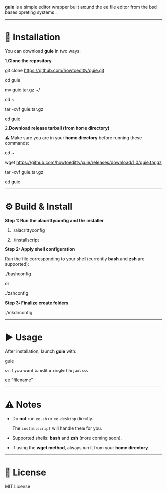 **guie** is a simple editor wrapper built around the ee file editor from the bsd bases opreting systems .  


---

# 🚀 Installation


You can download **guie** in two ways:



1.**Clone the repository**  


git clone https://github.com/howtoedittv/guie.git  


cd guie  


mv guie.tar.gz ~/  


cd ~  


tar -xvf guie.tar.gz  


cd guie  




2.**Download release tarball (from home directory)**  


⚠️ Make sure you are in your **home directory** before running these commands:  


cd ~  


wget https://github.com/howtoedittv/guie/releases/download/1.0/guie.tar.gz  


tar -xvf guie.tar.gz  


cd guie  



---

# ⚙️ Build & Install



**Step 1: Run the alacrittyconfig and the installer**  

1. ./alacrittyconfig


2. ./installscript  



**Step 2: Apply shell configuration**  


Run the file corresponding to your shell (currently **bash** and **zsh** are supported):  


./bashconfig  


or  


./zshconfig  



**Step 3: Finalize create folders**  


./mkdirconfig  



---

# ▶️ Usage


After installation, launch **guie** with:  


guie

or if you want to edit a single file just do:

ee "filename"



---

# ⚠️ Notes


- Do **not** run `ee.sh` or `ee.desktop` directly.  

  The `installscript` will handle them for you.  


- Supported shells: **bash** and **zsh** (more coming soon).  


- If using the **wget method**, always run it from your **home directory**.  



---

# 📜 License


MIT License
